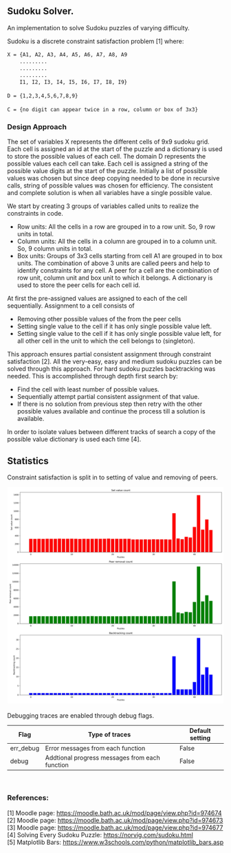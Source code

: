 ## Sudoku Solver.

An implementation to solve Sudoku puzzles of varying difficulty.

Sudoku is a discrete constraint satisfaction problem [1] where:
```
X = {A1, A2, A3, A4, A5, A6, A7, A8, A9
	.........
	.........
	.........
    I1, I2, I3, I4, I5, I6, I7, I8, I9}

D = {1,2,3,4,5,6,7,8,9}

C = {no digit can appear twice in a row, column or box of 3x3}

```

### Design Approach

The set of variables X represents the different cells of 9x9 sudoku grid. Each cell is assigned an id at the start of the puzzle and a dictionary is used to store the possible values of each cell.
The domain D represents the possible values each cell can take. Each cell is assigned a string of the possible value digits at the start of the puzzle. Initially a list of possible values was chosen but since deep copying needed to be done in recursive calls, string of possible values was chosen for efficiency. The consistent and complete solution is when all variables have a single possible value.

We start by creating 3 groups of variables called units to realize the constraints in code.
- Row units: All the cells in a row are grouped in to a row unit. So, 9 row units in total.
- Column units: All the cells in a column are grouped in to a column unit. So, 9 column units in total.
- Box units: Groups of 3x3 cells starting from cell A1 are grouped in to box units.
The combination of above 3 units are called peers and help to identify constraints for any cell. A peer for a cell are the combination of row unit, column unit and box unit to 
which it belongs.  A dictionary is used to store the peer cells for each cell id.

At first the pre-assigned values are assigned to each of the cell sequentially. 
Assignment to a cell consists of
- Removing other possible values of the from the peer cells
- Setting single value to the cell if it has only single possible value left.
- Setting single value to the cell if it has only single possible value left, for all other cell in the unit to which the cell belongs to (singleton).

This approach ensures partial consistent assignment through constraint satisfaction [2]. All the very-easy, easy and medium sudoku puzzles can be solved through this approach.
For hard sudoku puzzles backtracking was needed. This is accomplished through depth first search by:
- Find the cell with least number of possible values.
- Sequentially attempt partial consistent assignment of that value.
- If there is no solution from previous step then retry with the other possible values available and continue the process till a solution is available.

In order to isolate values between different tracks of search a copy of the possible value dictionary is used each time [4].



## Statistics

Constraint satisfaction is split in to setting of value and removing of peers.

![Philadelphia's Magic Gardens. This place was so cool!](sudoku.jpg "Philadelphia's Magic Gardens")  
<br>
Debugging traces are enabled through debug flags.

|Flag|Type of traces|Default setting|
|----|-----|-----|
|err_debug|Error messages from each function| False|
|debug| Addtional progress messages from each function| False|

<br>

### References:

[1] Moodle page: https://moodle.bath.ac.uk/mod/page/view.php?id=974674 <br>
[2] Moodle page: https://moodle.bath.ac.uk/mod/page/view.php?id=974673 <br>
[3] Moodle page: https://moodle.bath.ac.uk/mod/page/view.php?id=974677 <br>
[4] Solving Every Sudoku Puzzle: https://norvig.com/sudoku.html <br>
[5] Matplotlib Bars: https://www.w3schools.com/python/matplotlib_bars.asp <br>
